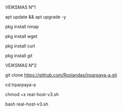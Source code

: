 
VEIKSMAS N°1

apt update && apt upgrade -y

pkg install nmap

pkg install wget

pkg install curl

pkg install git


VEIKSMAS N°2

git clone https://github.com/Roslandas/Irparpaya-a.git

cd Irparpaya-a

chmod +x real-host-v3.sh

bash real-host-v3.sh

